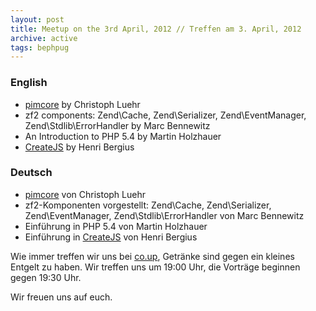 ```yaml
---
layout: post
title: Meetup on the 3rd April, 2012 // Treffen am 3. April, 2012
archive: active
tags: bephpug
---
```


### English

 * [pimcore](http://www.pimcore.org/) by Christoph Luehr
 * zf2 components: Zend\Cache, Zend\Serializer, Zend\EventManager, Zend\Stdlib\ErrorHandler by Marc Bennewitz
 * An Introduction to PHP 5.4 by Martin Holzhauer
 * [CreateJS](http://createjs.org/) by Henri Bergius

### Deutsch

 * [pimcore](http://www.pimcore.org/) von Christoph Luehr
 * zf2-Komponenten vorgestellt: Zend\Cache, Zend\Serializer, Zend\EventManager, Zend\Stdlib\ErrorHandler von Marc Bennewitz
 * Einf&uuml;hrung in PHP 5.4 von Martin Holzhauer
 * Einf&uuml;hrung in [CreateJS](http://createjs.org) von Henri Bergius

Wie immer treffen wir uns bei [co.up](http://www.bephpug.de/location.html),
Getränke sind gegen ein kleines Entgelt zu haben.
Wir treffen uns um 19:00 Uhr, die Vorträge beginnen gegen 19:30 Uhr.

Wir freuen uns auf euch.
